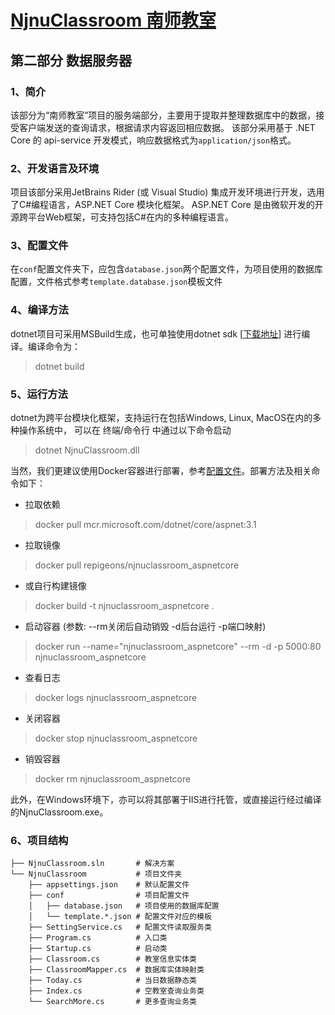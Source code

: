 # [NjnuClassroom 南师教室](../README.md)
## 第二部分 数据服务器


### 1、简介
该部分为“南师教室”项目的服务端部分，主要用于提取并整理数据库中的数据，接受客户端发送的查询请求，根据请求内容返回相应数据。
该部分采用基于 .NET Core 的 api-service 开发模式，响应数据格式为`application/json`格式。


### 2、开发语言及环境
项目该部分采用JetBrains Rider (或 Visual Studio) 集成开发环境进行开发，选用了C#编程语言，ASP.NET Core 模块化框架。
ASP.NET Core 是由微软开发的开源跨平台Web框架，可支持包括C#在内的多种编程语言。


### 3、配置文件
在`conf`配置文件夹下，应包含`database.json`两个配置文件，为项目使用的数据库配置，文件格式参考`template.database.json`模板文件


### 4、编译方法
dotnet项目可采用MSBuild生成，也可单独使用dotnet sdk
[[下载地址](https://dotnet.microsoft.com/download)]
进行编译。编译命令为：
> dotnet build


### 5、运行方法
dotnet为跨平台模块化框架，支持运行在包括Windows, Linux, MacOS在内的多种操作系统中，
可以在 终端/命令行 中通过以下命令启动
> dotnet NjnuClassroom.dll

当然，我们更建议使用Docker容器进行部署，参考[配置文件](./Dockerfile)。部署方法及相关命令如下：
- 拉取依赖
> docker pull mcr.microsoft.com/dotnet/core/aspnet:3.1
- 拉取镜像
> docker pull repigeons/njnuclassroom_aspnetcore
- 或自行构建镜像
> docker build -t njnuclassroom_aspnetcore .
- 启动容器 (参数: --rm关闭后自动销毁 -d后台运行 -p端口映射)
> docker run --name="njnuclassroom_aspnetcore" --rm -d -p 5000:80 njnuclassroom_aspnetcore
- 查看日志
> docker logs njnuclassroom_aspnetcore
- 关闭容器
> docker stop njnuclassroom_aspnetcore
- 销毁容器
> docker rm njnuclassroom_aspnetcore

此外，在Windows环境下，亦可以将其部署于IIS进行托管，或直接运行经过编译的NjnuClassroom.exe。


### 6、项目结构
```
├── NjnuClassroom.sln       # 解决方案
└── NjnuClassroom           # 项目文件夹
    ├── appsettings.json    # 默认配置文件
    ├── conf                # 项目配置文件
    │   ├── database.json   # 项目使用的数据库配置
    │   └── template.*.json # 配置文件对应的模板
    ├── SettingService.cs   # 配置文件读取服务类
    ├── Program.cs          # 入口类
    ├── Startup.cs          # 启动类
    ├── Classroom.cs        # 教室信息实体类
    ├── ClassroomMapper.cs  # 数据库实体映射类
    ├── Today.cs            # 当日数据静态类
    ├── Index.cs            # 空教室查询业务类
    └── SearchMore.cs       # 更多查询业务类
```

